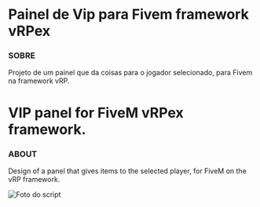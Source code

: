 
# Painel de Vip para Fivem framework vRPex


### SOBRE

Projeto de um painel que da coisas para o jogador selecionado, para Fivem na framework vRP.


# VIP panel for FiveM vRPex framework.

### ABOUT

Design of a panel that gives items to the selected player, for FiveM on the vRP framework.

![Foto do script](https://media.discordapp.net/attachments/1184667742301863977/1184952523145105428/image.png?ex=658dd808&is=657b6308&hm=c955c746534e00f2ffb8714fbf7ea095ac631eac4f686d94465e81e67abecf13&=&format=webp&quality=lossless)
